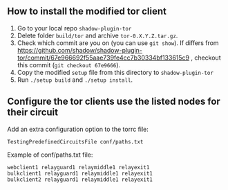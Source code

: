 ## How to install the modified tor client

1. Go to your local repo `shadow-plugin-tor`
2. Delete folder `build/tor` and archive `tor-0.X.Y.Z.tar.gz`.
3. Check which commit are you on (you can use `git show`). If differs from https://github.com/shadow/shadow-plugin-tor/commit/67e966692f55aae739fe4cc7b30334bf133615c9 , checkout this commit (`git checkout 67e9666`).
4. Copy the modified `setup` file from this directory to `shadow-plugin-tor`
5. Run `./setup build` and `./setup install`. 

## Configure the tor clients use the listed nodes for their circuit
Add an extra configuration option to the torrc file:
```
TestingPredefinedCircuitsFile conf/paths.txt
```

Example of conf/paths.txt file:
```
webclient1 relayguard1 relaymiddle1 relayexit1 
bulkclient1 relayguard1 relaymiddle1 relayexit1 
bulkclient2 relayguard1 relaymiddle1 relayexit1 
```
